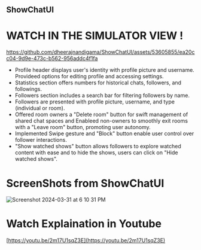 ## ShowChatUI
# WATCH IN THE SIMULATOR VIEW !

https://github.com/dheerajnandigama/ShowChatUI/assets/53605855/ea20cc04-9d9e-473c-b562-956addc4f1fa

* Profile header displays user's identity with profile picture and username. Provideed options for editing profile and accessing settings.
* Statistics section offers numbers for historical chats, followers, and followings.
* Followers section includes a search bar for filtering followers by name.
* Followers are presented with profile picture, username, and type (individual or room).
* Offered room owners a "Delete room" button for swift management of shared chat spaces and Enableed non-owners to smoothly exit rooms with a "Leave room" button, promoting user autonomy.
* Implemented Swipe gesture and "Block" button enable user control over follower interactions.
* "Show watched shows" button allows followers to explore watched content with ease and to hide the shows, users can click on "Hide watched shows".

# ScreenShots from ShowChatUI
![Screenshot 2024-03-31 at 6 10 31 PM](https://github.com/dheerajnandigama/ShowChatUI/assets/53605855/0e5fe1c1-2eba-4df0-9509-73685c38a89d)

# Watch Explaination in Youtube
[https://youtu.be/2m17U1sqZ3E](https://youtu.be/2m17U1sqZ3E)
